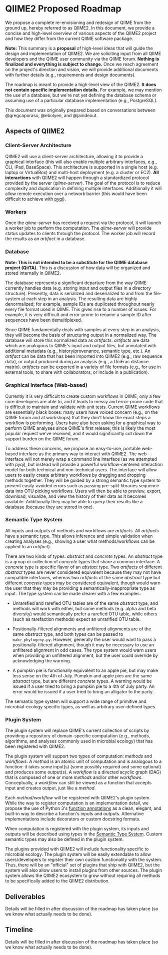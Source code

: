 # QIIME2 Proposed Roadmap
We propose a complete re-envisioning and redesign of QIIME from the ground up,
hereby referred to as QIIME2. In this document, we provide a concise and
high-level overview of various aspects of the QIIME2 project and how they differ
from the current QIIME software package.

**Note:** This summary is a **proposal** of high-level ideas that will guide the
design and implementation of QIIME2. We are soliciting input from all QIIME
developers and the QIIME user community via the QIIME forum. **Nothing is
finalized and everything is
subject to change.** Once we reach agreement on the project's direction and
vision, we will provide additional documents with further details
(e.g., requirements and design documents).

The roadmap is meant to provide a high-level view of the QIIME2. **It does not
contain specific implementation details.** For example, we may mention the use
of a database, but we're not yet defining the database schema or assuming use
of a particular database implementation (e.g., PostgreSQL).

This document was originally prepared based on conversations between
@gregcaporaso, @ebolyen, and @jairideout.

## Aspects of QIIME2

### Client-Server Architecture
QIIME2 will use a client-server architecture, allowing it to provide a graphical
interface (this will also enable multiple arbitrary interfaces, e.g., CLI, iPad,
BaseSpace). This architecture is supported in a single host (e.g. laptop or
VirtualBox) and multi-host deployment (e.g. a cluster or EC2). **All
interactions** with QIIME2 will happen through a standardized protocol provided
by the server (_qiime-server_). The goal of the protocol is to reduce complexity
and duplication in defining multiple interfaces. Additionally it will allow
remote execution over a network barrier (this would have been difficult to
achieve with [pyqi](http://pyqi.readthedocs.org/en/latest/)).

### Workers
Once the _qiime-server_ has received a request via the protocol, it will launch
a worker job to perform the computation. The _qiime-server_ will provide status
updates to clients through the protocol. The worker job will record the results
as an _artifact_ in a database.

### Database
**Note: This is not intended to be a substitute for the QIIME database
project (QiiTA).** This is a discussion of how data will be organized and stored
internally in QIIME2.

The database represents a significant departure from the way QIIME currently
handles data (e.g. storing input and output files in a directory structure).
Presently, data is serialized and deserialized to and from the file-system at
each step in an analysis. The resulting data are highly denormalized; for
example, sample IDs are duplicated throughout nearly every file format used in
QIIME. This gives rise to a number of issues. For example, it is very difficult
and error-prone to rename a sample ID after sequences have been demultiplexed.

Since QIIME fundamentally deals with samples at every step in an analysis, they
will become the basis of structuring output in a normalized way. The database
will store this normalized data as _artifacts_. _artifacts_ are data which are
analogous to QIIME's input and output files, but annotated with additional
metadata (e.g., history/provenance, semantic type, etc.). An _artifact_ can be
data that has been imported into QIIME2 (e.g., raw sequence data), or output
produced during an analysis (e.g., a UniFrac distance matrix). _artifacts_ can
be exported in a variety of file formats (e.g., for use in external tools, to
share with collaborators, or include in a publication).

### Graphical Interface (Web-based)
Currently it is very difficult to create custom workflows in QIIME; only a few
core developers are able to, and it leads to messy and error-prone code that is
difficult to maintain and validate with unit tests. Current QIIME workflows are
essentially black boxes: many users have voiced concern (e.g., on the QIIME
forum and at workshops) that they don't know the exact steps a workflow is
performing. Users have also been asking for a graphical way to perform QIIME
analyses since QIIME's first release; this is likely the most popular request
we've received, and it would significantly cut down the support burden on the
QIIME forum.

To address these concerns, we propose an easy-to-use, portable web-based
interface as the primary way to interact with QIIME2. The web-interface will not
merely wrap a command line interface (as we attempted with pyqi), but instead
will provide a powerful workflow-centered interaction model for both technical
and non-technical users. The interface will allow users to easily create
arbitrary workflows by dragging and dropping methods together. They will be
guided by a strong semantic type system to prevent easily-avoided errors such as
passing pre-split-libraries sequence data into OTU picking workflows. Users will
then be able to preview, export, download, visualize, and view the history of
their data as it becomes available. Additionally they may be able to query their
results like a database (because they are stored in one).

### Semantic Type System
All inputs and outputs of methods and workflows are _artifacts_. All
_artifacts_ have a semantic type. This allows inference and simple
validation when creating analyses (e.g., showing a user what methods/workflows
can be applied to an _artifact_).

There are two kinds of types: _abstract_ and _concrete_ types. An _abstract_
type is a group or collection of _concrete_ types that share a common interface.
A _concrete_ type is specific flavor of an _abstact_ type. Two _artifacts_ of
different _abstract_ types are never considered equivalent because they may not
have compatible interfaces, whereas two _artifacts_ of the same _abstract_ type
but different _concrete_ types may be considered equivalent, though would
warn the user that they may be providing a semantically-inappropriate type as
input. The type system can be made clearer with a few examples:

- Unrarefied and rarefied OTU tables are of the same _abstract_ type, and
methods will work with either, but some methods (e.g. alpha and beta diversity)
would semantically prefer a rarefied OTU table, while others (such as
rarefaction methods) expect an unrarified OTU table.

- Positionally-filtered alignments and unfiltered alignments are of the same
_abstract_ type, and both types can be passed to `make_phylogeny.py`. However,
generally the user would want to pass a positionally-filtered alignment, though
it may be necessary to use an unfiltered alignment in odd cases. The type system
would warn users when providing an unfiltered alignment, but the user could
override by acknowledging the warning.

- A pumpkin pie is functionally equivalent to an apple pie, but
may make less sense on the 4th of July. Pumpkin and apple pies are the same
_abstract_ type, but are different _concrete_ types. A warning would be issued
if a user tried to bring a pumpkin pie to a 4th of July party. An error would be
issued if a user tried to bring an alligator to the party.

The semantic type system will support a wide range of primitive and
microbial-ecology specific types, as well as arbitrary user-defined types.

### Plugin System
The plugin system will replace QIIME's current collection of scripts by
providing a repository of domain-specific computation (e.g., methods,
algorithms, and analyses commonly used in microbial ecology) that has been
registered with QIIME2.

The plugin system will support two types of computation: _methods_ and
_workflows_. A _method_ is an atomic unit of computation and is analogous to a
function: it takes some input(s) (some possibly required and some optional) and
produces some output(s). A _workflow_ is a directed acyclic graph (DAG) that
is composed of one or more _methods_ and/or other _workflows_. Conceptually, a
_workflow_ can still be viewed as a function that accepts input and creates
output, just like a _method_.

Each _method_/_workflow_ will be registered with QIIME2's plugin system. While
the way to register computation is an implementation detail, we propose the use
of Python 3's
[function annotations](http://legacy.python.org/dev/peps/pep-3107/) as a clean,
elegant, and built-in way to describe a function's inputs and outputs.
Alternative implementations include decorators or custom docstring formats.

When computation is registered with the plugin system, its inputs and outputs
will be described using types in the
[Semantic Type System](#semantic-type-system). Custom semantic types may also be
defined in the plugin system.

The plugins provided with QIIME2 will include functionality specific to
microbial ecology. The plugin system will be easily extendable to allow
users/developers to register their own custom functionality with the system.
Thus, there will be an "official" set of plugins that ship with QIIME2, but the
system will also allow users to install plugins from other sources. The plugin
system allows the QIIME2 ecosystem to grow without requiring all methods to be
specifically added to the QIIME2 distribution.

## Deliverables
Details will be filled in after discussion of the roadmap has taken place (so we
know what actually needs to be done).

## Timeline
Details will be filled in after discussion of the roadmap has taken place (so we
know what actually needs to be done).
